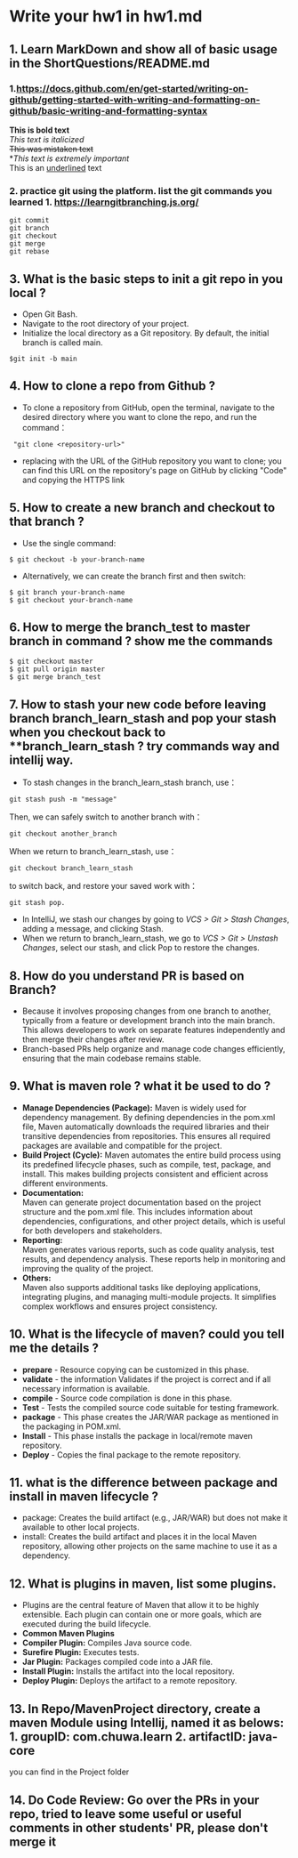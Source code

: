 #  Write your hw1 in hw1.md 
## 1. Learn MarkDown and show all of basic usage in the ShortQuestions/README.md 
### 1.https://docs.github.com/en/get-started/writing-on-github/getting-started-with-writing-and-formatting-on-github/basic-writing-and-formatting-syntax 
**This is bold text**  
_This text is italicized_  
~~This was mistaken text~~  
**This text is _extremely_ important*  
This is an <ins>underlined</ins> text  

### 2. practice git using the platform. list the git commands you learned 1. https://learngitbranching.js.org/ 
```
git commit
git branch
git checkout
git merge
git rebase
```

## 3. What is the basic steps to init a git repo in you local ? 
- Open Git Bash.  
- Navigate to the root directory of your project.  
- Initialize the local directory as a Git repository. By default, the initial branch is called main. 
 
```
$git init -b main
```

## 4. How to clone a repo from Github ?
- To clone a repository from GitHub, open the terminal, navigate to the desired directory where you want to clone the repo, and run the command：

```
 "git clone <repository-url>"
```
- replacing <repository-url> with the URL of the GitHub repository you want to clone; you can find this URL on the repository's page on GitHub by clicking "Code" and copying the HTTPS link  

## 5. How to create a new branch and checkout to that branch ?
- Use the single command:  
```
$ git checkout -b your-branch-name
```
- Alternatively, we can create the branch first and then switch:
```
$ git branch your-branch-name
$ git checkout your-branch-name
```


## 6. How to merge the branch_test to master branch in command ? show me the commands 
```
$ git checkout master
$ git pull origin master
$ git merge branch_test
```

## 7. How to stash your new code before leaving branch branch_learn_stash and pop your stash when you checkout back to **branch_learn_stash ? try commands way and intellij way.
- To stash changes in the branch_learn_stash branch, use：
```
git stash push -m "message" 
```
   
Then, we can safely switch to another branch with：
```
git checkout another_branch
```
When we return to branch_learn_stash, use：
```
git checkout branch_learn_stash 
```
to switch back, and restore your saved work with： 
```
git stash pop. 
```
- In IntelliJ, we stash our changes by going to *VCS > Git > Stash Changes*, adding a message, and clicking Stash. 
- When we return to branch_learn_stash, we go to *VCS > Git > Unstash Changes*, select our stash, and click Pop to restore the changes.




## 8. How do you understand PR is based on Branch? 
- Because it involves proposing changes from one branch to another, typically from a feature or development branch into the main branch. This allows developers to work on separate features independently and then merge their changes after review. 
- Branch-based PRs help organize and manage code changes efficiently, ensuring that the main codebase remains stable.

## 9. What is maven role ? what it be used to do ? 
- **Manage Dependencies (Package):** 
Maven is widely used for dependency management. By defining dependencies in the pom.xml file, Maven automatically downloads the required libraries and their transitive dependencies from repositories. This ensures all required packages are available and compatible for the project.
- **Build Project (Cycle):**
Maven automates the entire build process using its predefined lifecycle phases, such as compile, test, package, and install. This makes building projects consistent and efficient across different environments.
- **Documentation:**   
Maven can generate project documentation based on the project structure and the pom.xml file. This includes information about dependencies, configurations, and other project details, which is useful for both developers and stakeholders.
- **Reporting:**   
Maven generates various reports, such as code quality analysis, test results, and dependency analysis. These reports help in monitoring and improving the quality of the project.
- **Others:**   
Maven also supports additional tasks like deploying applications, integrating plugins, and managing multi-module projects. It simplifies complex workflows and ensures project consistency.


## 10. What is the lifecycle of maven? could you tell me the details ? 
- **prepare** - Resource copying can be customized in this phase. 
- **validate** - the information Validates if the project is correct and if all necessary information is available.
- **compile** - Source code compilation is done in this phase.
- **Test** - Tests the compiled source code suitable for testing framework. 
- **package** - This phase creates the JAR/WAR package as mentioned in the packaging in POM.xml.
- **Install** - This phase installs the package in local/remote maven repository.
- **Deploy** - Copies the final package to the remote repository.

## 11. what is the difference between package and install in maven lifecycle ?
- package: Creates the build artifact (e.g., JAR/WAR) but does not make it available to other local projects.
- install: Creates the build artifact and places it in the local Maven repository, allowing other projects on the same machine to use it as a dependency.

## 12. What is plugins in maven, list some plugins.
- Plugins are the central feature of Maven that allow it to be highly extensible. Each plugin can contain one or more goals, which are executed during the build lifecycle.  
- **Common Maven Plugins**  
- **Compiler Plugin:** Compiles Java source code.  
- **Surefire Plugin:** Executes tests.  
- **Jar Plugin:** Packages compiled code into a JAR file.  
- **Install Plugin:** Installs the artifact into the local repository.  
- **Deploy Plugin:** Deploys the artifact to a remote repository.  


## 13. In Repo/MavenProject directory, create a maven Module using Intellij, named it as belows: 1. groupID: com.chuwa.learn 2. artifactID: java-core 
you can find in the Project folder  

## 14. Do Code Review: Go over the PRs in your repo, tried to leave some useful or useful comments in other students' PR, please don't merge it